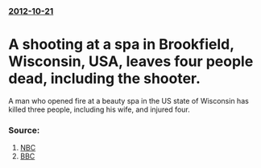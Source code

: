 ### [2012-10-21](/news/2012/10/21/index.md)

# A shooting at a spa in Brookfield, Wisconsin, USA, leaves four people dead, including the shooter. 

A man who opened fire at a beauty spa in the US state of Wisconsin has killed three people, including his wife, and injured four.


### Source:

1. [NBC](http://usnews.nbcnews.com/_news/2012/10/21/14596819-report-multiple-people-shot-near-milwaukee-area-mall?lite)
2. [BBC](http://www.bbc.com/news/world-us-canada-20023829)
